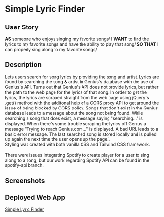 # Simple Lyric Finder
## User Story
**AS** someone who enjoys singing my favorite songs/
**I WANT** to find the lyrics to my favorite songs and have the ability to play that song/
**SO THAT** I can properly sing along to my favorite songs/

## Description
Lets users search for song lyrics by providing the song and artist. Lyrics are found by searching the song & artist in Genius's database with the use of Genius's API. Turns out that Genius's API does not provide lyrics, but rather the path to the web page for the lyrics of that song. In order to get the lyrics, the lyrics are scraped straight from the web page using jQuery's .get() method with the additonal help of a CORS proxy API to get around the issue of being blocked by CORS policy. Songs that don't exist in the Genius database leads to a message about the song not being found. While searching a song that does exist, a message saying "searching..." is displayed. When there's some trouble scraping the lyrics off Genius a message "Trying to reach Genius.com..." is displayed. A bad URL leads to a basic error message. The last searched song is stored locally and is pulled up again the next time the user opens up the page.\ 
\
Styling was created with both vanilla CSS and Tailwind CSS framework.\
\
There were issues integrating Spotify to create player for a user to sing along to a song, but our work regarding Spotify API can be found in the spotify-api branch.

## Screenshots

## Deployed Web App
[Simple Lyric Finder](https://cwchilvers.github.io/SimpleLyricFinder/)
